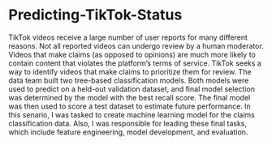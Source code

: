 # Predicting-TikTok-Status

TikTok videos receive a large number of user reports for many different reasons. Not all reported videos can undergo review by a human moderator.
Videos that make claims (as opposed to opinions) are much more likely to contain content that violates the platform’s terms of service. TikTok seeks a way to identify videos that make claims to prioritize them for review.
The data team built two tree-based classification models. Both models were used to predict on a held-out validation dataset, and final model selection was determined by the model with the best recall score. The final model was then used to score a test dataset to estimate future performance.
In this senario, I was tasked to create machine learning model for the claims classification data. Also, I was responsible for leading these final tasks, which include feature engineering, model development, and evaluation. 
